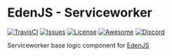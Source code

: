 # EdenJS - Serviceworker
[![TravisCI](https://travis-ci.com/eden-js/serviceworker.svg?branch=master)](https://travis-ci.com/eden-js/serviceworker)
[![Issues](https://img.shields.io/github/issues/eden-js/serviceworker.svg)](https://github.com/eden-js/serviceworker/issues)
[![License](https://img.shields.io/badge/license-MIT-blue.svg)](https://github.com/eden-js/serviceworker)
[![Awesome](https://img.shields.io/badge/awesome-true-green.svg)](https://github.com/eden-js/serviceworker)
[![Discord](https://img.shields.io/discord/583845970433933312.svg)](https://discord.gg/5u3f3up)

Serviceworker base logic component for [EdenJS](https://github.com/edenjs-cli)